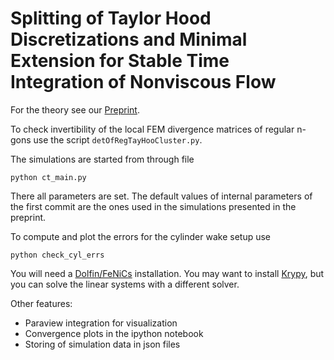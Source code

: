 Splitting of Taylor Hood Discretizations and Minimal Extension for Stable Time Integration of Nonviscous Flow
========

For the theory see our [Preprint](http://www3.math.tu-berlin.de/preprints/files/Preprint-11-2013.pdf).

To check invertibility of the local FEM divergence matrices of regular n-gons use the script `detOfRegTayHooCluster.py`.

The simulations are started from through file 
```
python ct_main.py
```
There all parameters are set. The default values of internal parameters of the first commit are the ones used in the simulations presented in the preprint.

To compute and plot the errors for the cylinder wake setup use
```
python check_cyl_errs
```

You will need a [Dolfin/FeNiCs](http://fenicsproject.org/) installation. You may want to install [Krypy](https://github.com/andrenarchy/krypy), but you can solve the linear systems with a different solver.

Other features:
* Paraview integration for visualization
* Convergence plots in the ipython notebook
* Storing of simulation data in json files
